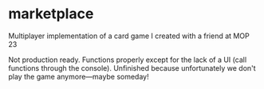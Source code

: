 # marketplace
Multiplayer implementation of a card game I created with a friend at MOP 23

Not production ready. Functions properly except for the lack of a UI (call functions through the console). Unfinished because unfortunately we don't play the game anymore—maybe someday!
